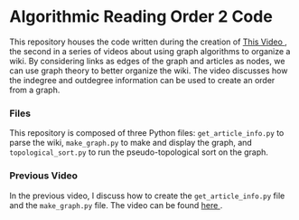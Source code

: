 <h1>Algorithmic Reading Order 2 Code</h1>

This repository houses the code written during the creation of <a href="https://youtu.be/nav-5TD5G9M"> This Video </a>, the second in a series of videos about using graph algorithms to organize a wiki. By considering links as edges of the graph and articles as nodes, we can use graph theory to better organize the wiki. The video discusses how the indegree and outdegree information can be used to create an order from a graph.

<h3>Files</h3>

This repository is composed of three Python files: `get_article_info.py` to parse the wiki, `make_graph.py` to make and display the graph, and `topological_sort.py` to run the pseudo-topological sort on the graph.

<h3>Previous Video</h3>

In the previous video, I discuss how to create the `get_article_info.py` file and the `make_graph.py` file. The video can be found <a href="https://youtu.be/yHq_WdITkms"> here </a>.
